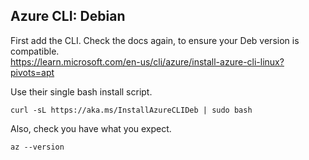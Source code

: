 ## Azure CLI: Debian
First add the CLI.  Check the docs again, to ensure your Deb version is compatible.  
https://learn.microsoft.com/en-us/cli/azure/install-azure-cli-linux?pivots=apt  

Use their single bash install script.  
```posix
curl -sL https://aka.ms/InstallAzureCLIDeb | sudo bash
```
Also, check you have what you expect.  
```posix
az --version
```